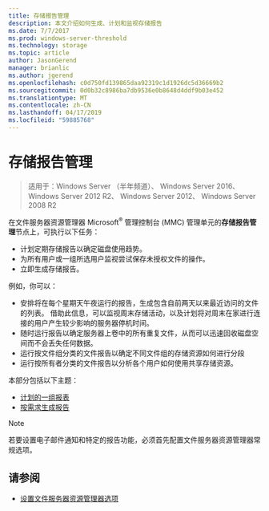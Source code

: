 ```yaml
---
title: 存储报告管理
description: 本文介绍如何生成、计划和监视存储报告
ms.date: 7/7/2017
ms.prod: windows-server-threshold
ms.technology: storage
ms.topic: article
author: JasonGerend
manager: brianlic
ms.author: jgerend
ms.openlocfilehash: c0d750fd139865daa92319c1d1926dc5d36669b2
ms.sourcegitcommit: 0d0b32c8986ba7db9536e0b8648d4ddf9b03e452
ms.translationtype: MT
ms.contentlocale: zh-CN
ms.lasthandoff: 04/17/2019
ms.locfileid: "59885768"
---
```

# <a name="storage-reports-management"></a>存储报告管理

> 适用于：Windows Server （半年频道）、 Windows Server 2016、 Windows Server 2012 R2、 Windows Server 2012、 Windows Server 2008 R2

在文件服务器资源管理器 Microsoft<sup>®</sup> 管理控制台 (MMC) 管理单元的**存储报告管理**节点上，可执行以下任务：

-   计划定期存储报告以确定磁盘使用趋势。
-   为所有用户或一组所选用户监视尝试保存未授权文件的操作。
-   立即生成存储报告。

例如，你可以：

-   安排将在每个星期天午夜运行的报告，生成包含自前两天以来最近访问的文件的列表。 借助此信息，可以监视周末存储活动，以及计划将对周末在家进行连接的用户产生较少影响的服务器停机时间。
-   随时运行报告以确定服务器上卷中的所有重复文件，从而可以迅速回收磁盘空间而不会丢失任何数据。
-   运行按文件组分类的文件报告以确定不同文件组的存储资源如何进行分段 
-   运行按所有者分类的文件报告以分析各个用户如何使用共享存储资源。

本部分包括以下主题：

-   [计划的一组报表](schedule-set-of-reports.md)
-   [按需求生成报告](generate-reports-on-demand.md)

> [!Note]
> 若要设置电子邮件通知和特定的报告功能，必须首先配置文件服务器资源管理器常规选项。

## <a name="see-also"></a>请参阅

-   [设置文件服务器资源管理器选项](setting-file-server-resource-manager-options.md)


